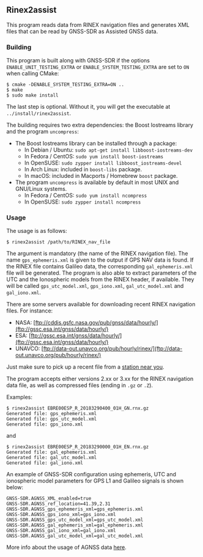 ## Rinex2assist

<!-- prettier-ignore-start -->
[comment]: # (
SPDX-License-Identifier: GPL-3.0-or-later
)

[comment]: # (
SPDX-FileCopyrightText: 2019-2020 Carles Fernandez-Prades <carles.fernandez@cttc.es>
)
<!-- prettier-ignore-end -->

This program reads data from RINEX navigation files and generates XML files that
can be read by GNSS-SDR as Assisted GNSS data.

### Building

This program is built along with GNSS-SDR if the options
`ENABLE_UNIT_TESTING_EXTRA` or `ENABLE_SYSTEM_TESTING_EXTRA` are set to `ON`
when calling CMake:

```
$ cmake -DENABLE_SYSTEM_TESTING_EXTRA=ON ..
$ make
$ sudo make install
```

The last step is optional. Without it, you will get the executable at
`../install/rinex2assist`.

The building requires two extra dependencies: the Boost Iostreams library and
the program `uncompress`:

- The Boost Iostreams library can be installed through a package:
  - In Debian / Ubuntu: `sudo apt-get install libboost-iostreams-dev`
  - In Fedora / CentOS: `sudo yum install boost-iostreams`
  - In OpenSUSE: `sudo zypper install libboost_iostreams-devel`
  - In Arch Linux: included in `boost-libs` package.
  - In macOS: included in Macports / Homebrew `boost` package.
- The program `uncompress` is available by default in most UNIX and GNU/Linux
  systems.
  - In Fedora / CentOS: `sudo yum install ncompress`
  - In OpenSUSE: `sudo zypper install ncompress`

### Usage

The usage is as follows:

```
$ rinex2assist /path/to/RINEX_nav_file
```

The argument is mandatory (the name of the RINEX navigation file). The name
`gps_ephemeris.xml` is given to the output if GPS NAV data is found. If the
RINEX file contains Galileo data, the corresponding `gal_ephemeris.xml` file
will be generated. The program is also able to extract parameters of the UTC and
the Ionospheric models from the RINEX header, if available. They will be called
`gps_utc_model.xml`, `gps_iono.xml`, `gal_utc_model.xml` and `gal_iono.xml`.

There are some servers available for downloading recent RINEX navigation files.
For instance:

- NASA:
  [ftp://cddis.gsfc.nasa.gov/pub/gnss/data/hourly/](ftp://gssc.esa.int/gnss/data/hourly/)
- ESA:
  [ftp://gssc.esa.int/gnss/data/hourly/](ftp://gssc.esa.int/gnss/data/hourly/)
- UNAVCO:
  [ftp://data-out.unavco.org/pub/hourly/rinex/](ftp://data-out.unavco.org/pub/hourly/rinex/)

Just make sure to pick up a recent file from a
[station near you](http://www.igs.org/network).

The program accepts either versions 2.xx or 3.xx for the RINEX navigation data
file, as well as compressed files (ending in `.gz` or `.Z`).

Examples:

```
$ rinex2assist EBRE00ESP_R_20183290400_01H_GN.rnx.gz
Generated file: gps_ephemeris.xml
Generated file: gps_utc_model.xml
Generated file: gps_iono.xml
```

and

```
$ rinex2assist EBRE00ESP_R_20183290000_01H_EN.rnx.gz
Generated file: gal_ephemeris.xml
Generated file: gal_utc_model.xml
Generated file: gal_iono.xml
```

An example of GNSS-SDR configuration using ephemeris, UTC and ionospheric model
parameters for GPS L1 and Galileo signals is shown below:

```
GNSS-SDR.AGNSS_XML_enabled=true
GNSS-SDR.AGNSS_ref_location=41.39,2.31
GNSS-SDR.AGNSS_gps_ephemeris_xml=gps_ephemeris.xml
GNSS-SDR.AGNSS_gps_iono_xml=gps_iono.xml
GNSS-SDR.AGNSS_gps_utc_model_xml=gps_utc_model.xml
GNSS-SDR.AGNSS_gal_ephemeris_xml=gal_ephemeris.xml
GNSS-SDR.AGNSS_gal_iono_xml=gal_iono.xml
GNSS-SDR.AGNSS_gal_utc_model_xml=gal_utc_model.xml
```

More info about the usage of AGNSS data
[here](https://gnss-sdr.org/docs/sp-blocks/global-parameters/#assisted-gnss-with-xml-files).
